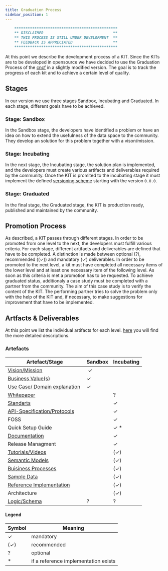 ```yaml
---
title: Graduation Process
sidebar_position: 1
---
```


```md
    **********************************************
    ** DISCLAIMER                               **
    ** THIS PROCESS IS STILL UNDER DEVELOPMENT  **
    ** FEEDBACK IS APPRECIATED                  **
    **********************************************
```

At this point we describe the development process of a KIT. Since the KITs are to be developed in opensource we have decided to use the Graduation Process of the [cncf](https://www.cncf.io) in a slightly modified version. The goal is to track the progress of each kit and to achieve a certain level of quality.

## Stages

In our version we use three stages Sandbox, Incubating and Graduated. In each stage, different goals have to be achieved.

### Stage: Sandbox

In the Sandbox stage, the developers have identified a problem or have an idea on how to extend the usefulness of the data space to the community. They develop an solution for this problem together with a vison/mission.

### Stage: Incubating

In the next stage, the Incubating stage, the solution plan is implemented, and the developers must create various artifacts and deliverables required by the community. Once the KIT is promited to the incubating stage it must implement the defined [versioning scheme](versioning) starting with the version `0.0.0`.

### Stage: Graduated

In the final stage, the Graduated stage, the KIT is production ready, published and maintained by the community.

## Promotion Process

As described, a KIT passes through different stages. In order to be promoted from one level to the next, the developers must fulfill various criteria. For each stage, different artifacts and deliverables are defined that have to be completed. A distinction is made between optional (?), recommended ((✓)) and mandatory (✓) deliverables. In order to be promoted to the next level, a kit must have completed all necessary items of the lower level and at least one necessary item of the following level. As soon as this criteria is met a promotion has to be requested. To achieve graduated status, additionaly a case study must be completed with a partner from the community. The aim of this case study is to verify the content of the KIT. The performing partner tries to solve the problem only with the help of the KIT and, if necessary, to make suggestions for improvement that have to be implemented.

## Artfacts & Deliverables

At this point we list the individual artifacts for each level. [here](artefacts) you will find the more detailed descriptions.

### Artefacts

| Artefact/Stage                                                           | Sandbox | Incubating |
| ------------------------------------------------------------------------ | ------- | ---------- |
| [Vision/Mission](artefacts/#vision--mission)                             |  ✓      |            |
| [Business Value(s)](artefacts/#business-value)                           | ✓       |            |
| [Use Case/ Domain explanation](artefacts/#use-case--domain-explanation)  | ✓       |            |
| [Whitepaper](artefacts/#whitepaper)                                      |         | ?         |
| [Standarts](artefacts/#standards)                                        |         | ✓          |
| [API-Specification/Protocols](artefacts/#api-specifications)             |         | ✓          |
| FOSS                                                                     |         | ✓          |
| Quick Setup Guide                                                        |         | ✓ \*       |
| [Documentation](artefacts/#documentation-in-the-context-of-development)  |         | ✓          |
| Release Managment                                                        |         | ✓          |
| [Tutorials/Videos](artefacts/#tutorials)                                 |         | (✓)        |
| [Semantic Models](artefacts/#semantic-models)                            |         | (✓)        |
| [Buisiness Processes](artefacts/#business-process)                       |         | (✓)        |
| [Sample Data](artefacts/#sample-data)                                    |         | (✓)        |
| [Reference Implementation](artefacts/#reference-implementation)          |         | (✓)        |
| Architecture                                                             |         | (✓)        |
| [Logic/Schema](artefacts/#logic--schema)                                 | ?      | ?         |

#### Legend

| Symbol | Meaning                              |
| ------ | ------------------------------------ |
| ✓      | mandatory                            |
| (✓)    | recommended                          |
| ?     | optional                             |
| \*     | if a reference implementation exists |
